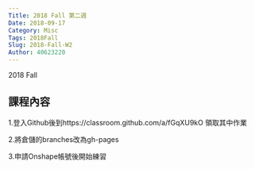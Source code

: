 ```yaml
---
Title: 2018 Fall 第二週
Date: 2018-09-17
Category: Misc
Tags: 2018Fall
Slug: 2018-Fall-W2
Author: 40623220
---
```


2018 Fall 

<!-- PELICAN_END_SUMMARY -->

課程內容
----

 1.登入Github後到https://classroom.github.com/a/fGqXU9kO 領取其中作業
 
2.將倉儲的branches改為gh-pages 

3.申請Onshape帳號後開始練習



